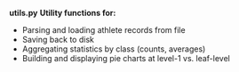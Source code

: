 **utils.py**
**Utility functions for:**
- Parsing and loading athlete records from file
- Saving back to disk
- Aggregating statistics by class (counts, averages)
- Building and displaying pie charts at level-1 vs. leaf-level
